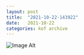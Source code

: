 ```yaml
---
layout:	post
title:	"2021-10-22-143922"
date:	2021-10-22
categories:	kof archive
---
```


![Image Alt](https://k0f.github.io/assets/2021-10-22-143922.jpg)
